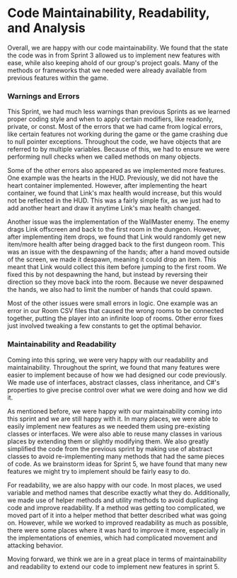 # Code Maintainability, Readability, and Analysis
Overall, we are happy with our code maintainability. We found that the state the code was in from Sprint 3 allowed us to implement new features with ease, while also keeping ahold of our group's project goals. Many of the methods or frameworks that we needed were already available from previous features within the game.

### Warnings and Errors
This Sprint, we had much less warnings than previous Sprints as we learned proper coding style and when to apply certain modifiers, like readonly, private, or const. Most of the errors that we had came from logical errors, like certain features not working during the game or the game crashing due to null pointer exceptions. Throughout the code, we have objects that are referred to by multiple variables. Because of this, we had to ensure we were performing null checks when we called methods on many objects. 

Some of the other errors also appeared as we implemented more features. One example was the hearts in the HUD. Previously, we did not have the heart container implemented. However, after implementing the heart container, we found that Link's max health would increase, but this would not be reflected in the HUD. This was a fairly simple fix, as we just had to add another heart and draw it anytime Link's max health changed.

Another issue was the implementation of the WallMaster enemy. The enemy drags Link offscreen and back to the first room in the dungeon. However, after implementing item drops, we found that Link would randomly get new item/more health after being dragged back to the first dungeon room. This was an issue with the despawning of the hands; after a hand moved outside of the screen, we made it despawn, meaning it could drop an item. This meant that Link would collect this item before jumping to the first room. We fixed this by not despawning the hand, but instead by reversing their direction so they move back into the room. Because we never despawned the hands, we also had to limit the number of hands that could spawn.

Most of the other issues were small errors in logic. One example was an error in our Room CSV files that caused the wrong rooms to be connected together, putting the player into an infinite loop of rooms. Other error fixes just involved tweaking a few constants to get the optimal behavior.

### Maintainability and Readability
Coming into this spring, we were very happy with our readability and maintainability. Throughout the sprint, we found that many features were easier to implement because of how we had designed our code previously. We made use of interfaces, abstract classes, class inheritance, and C#'s properties to give precise control over what we were doing and how we did it.

As mentioned before, we were happy with our maintainability coming into this sprint and we are still happy with it. In many places, we were able to easily implement new features as we needed them using pre-existing classes or interfaces. We were also able to reuse many classes in various places by extending them or slightly modifying them. We also greatly simplified the code from the previous sprint by making use of abstract classes to avoid re-implementing many methods that had the same pieces of code. As we brainstorm ideas for Sprint 5, we have found that many new features we might try to implement should be fairly easy to do.

For readability, we are also happy with our code. In most places, we used variable and method names that describe exactly what they do. Additionally, we made use of helper methods and utility methods to avoid duplicating code and improve readability. If a method was getting too complicated, we moved part of it into a helper method that better described what was going on. However, while we worked to improved readability as much as possible, there were some places where it was hard to improve it more, especially in the implementations of enemies, which had complicated movement and attacking behavior.

Moving forward, we think we are in a great place in terms of maintainability and readability to extend our code to implement new features in sprint 5. 
